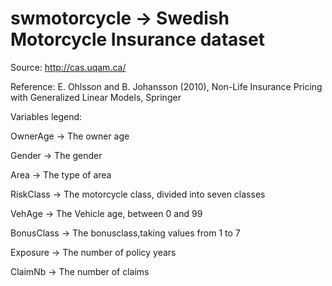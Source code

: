 # swmotorcycle -> Swedish Motorcycle Insurance dataset

Source: http://cas.uqam.ca/

Reference: E. Ohlsson and B. Johansson (2010), Non-Life Insurance Pricing with Generalized Linear Models, Springer

Variables legend:

OwnerAge -> The owner age

Gender -> The gender

Area -> The type of area

RiskClass -> The motorcycle class, divided into seven classes

VehAge -> The Vehicle age, between 0 and 99

BonusClass -> The bonusclass,taking values from 1 to 7

Exposure -> The number of policy years

ClaimNb -> The number of claims
